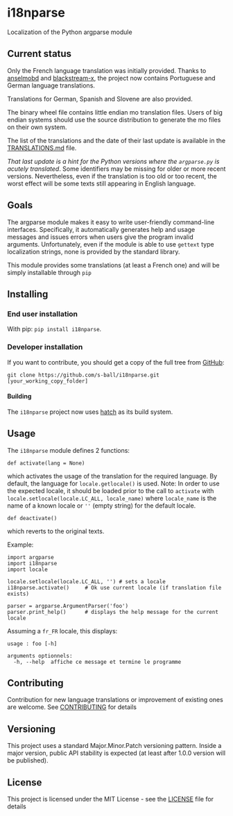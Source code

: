 # i18nparse
Localization of the Python argparse module

## Current status
Only the French language translation was initially provided. Thanks to [anselmobd](https://github.com/anselmobd) and [blackstream-x](https://github.com/blackstream-x),
the project now contains Portuguese and German language translations.

Translations for German, Spanish and Slovene are also provided.

The binary wheel file contains little endian mo translation files. Users of big endian systems should use the source distribution to generate the mo files on their own system.

The list of the translations and the date of their last update is available
in the [TRANSLATIONS.md](https://github.com/s-ball/i18nparse/blob/master/TRANSLATIONS.md) file.

*That last update is a hint for the Python versions where the `argparse.py` is acutely translated*. Some
identifiers may be missing for older or more recent versions. Nevertheless, even
if the translation is too old or too recent, the worst
effect will be some texts still appearing in English
language.

## Goals
The argparse module makes it easy to write user-friendly command-line interfaces. Specifically, it automatically generates help and usage messages and issues errors when users give the program invalid arguments. Unfortunately, even if the module is able to use `gettext` type localization strings, none is provided by the standard library.

This module provides some translations (at least a French one) and will be simply installable through `pip`

## Installing

### End user installation

With pip: `pip install i18nparse`.

### Developer installation

If you want to contribute, you should get a copy of the full tree from [GitHub](https://github.com/s-ball/i18nparse):

```
git clone https://github.com/s-ball/i18nparse.git [your_working_copy_folder]
```

#### Building
The `i18nparse` project now uses [hatch](https://hatch.pypa.io/) as its build system.

## Usage

The `i18nparse` module defines 2 functions:

```
def activate(lang = None)
```

which activates the usage of the translation for the required language.
By default, the language for `locale.getlocale()` is used.
Note: In order to use the expected locale, it should be loaded prior to
the call to `activate` with `locale.setlocale(locale.LC_ALL, locale_name)`
where `locale_name` is the name of a known locale or `''` (empty string) for
the default locale.

```
def deactivate()
```

which reverts to the original texts.

Example:

```
import argparse
import i18nparse
import locale

locale.setlocale(locale.LC_ALL, '') # sets a locale
i18nparse.activate()     # Ok use current locale (if translation file exists)

parser = argparse.ArgumentParser('foo')
parser.print_help()      # displays the help message for the current locale
```

Assuming a `fr_FR` locale, this displays:

```
usage : foo [-h]

arguments optionnels:
  -h, --help  affiche ce message et termine le programme
```

## Contributing

Contribution for new language translations or improvement of existing ones are welcome. See [CONTRIBUTING](https://raw.githubusercontent.com/s-ball/i18nparse/master/CONTRIBUTING) for details

## Versioning

This project uses a standard Major.Minor.Patch versioning pattern. Inside a major version, public API stability is expected (at least after 1.0.0 version will be published).

## License

This project is licensed under the MIT License - see the [LICENSE](https://raw.githubusercontent.com/s-ball/i18nparse/master/i18nparse/LICENSE) file for details
